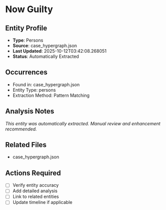 # Now Guilty

## Entity Profile
- **Type**: Persons
- **Source**: case_hypergraph.json
- **Last Updated**: 2025-10-12T03:42:08.268051
- **Status**: Automatically Extracted

## Occurrences
- Found in: case_hypergraph.json
- Entity Type: persons
- Extraction Method: Pattern Matching

## Analysis Notes
*This entity was automatically extracted. Manual review and enhancement recommended.*

## Related Files
- case_hypergraph.json

## Actions Required
- [ ] Verify entity accuracy
- [ ] Add detailed analysis
- [ ] Link to related entities
- [ ] Update timeline if applicable
